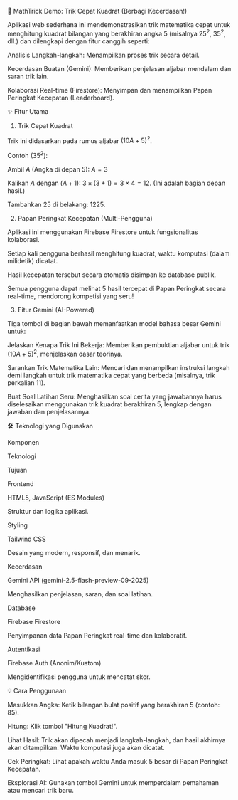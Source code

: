 🚀 MathTrick Demo: Trik Cepat Kuadrat (Berbagi Kecerdasan!)

Aplikasi web sederhana ini mendemonstrasikan trik matematika cepat untuk menghitung kuadrat bilangan yang berakhiran angka 5 (misalnya $25^2$, $35^2$, dll.) dan dilengkapi dengan fitur canggih seperti:

Analisis Langkah-langkah: Menampilkan proses trik secara detail.

Kecerdasan Buatan (Gemini): Memberikan penjelasan aljabar mendalam dan saran trik lain.

Kolaborasi Real-time (Firestore): Menyimpan dan menampilkan Papan Peringkat Kecepatan (Leaderboard).

✨ Fitur Utama

1. Trik Cepat Kuadrat

Trik ini didasarkan pada rumus aljabar $(10A + 5)^2$.

Contoh ($35^2$):

Ambil $A$ (Angka di depan 5): $A = 3$

Kalikan $A$ dengan $(A+1)$: $3 \times (3+1) = 3 \times 4 = 12$. (Ini adalah bagian depan hasil.)

Tambahkan 25 di belakang: $1225$.

2. Papan Peringkat Kecepatan (Multi-Pengguna)

Aplikasi ini menggunakan Firebase Firestore untuk fungsionalitas kolaborasi.

Setiap kali pengguna berhasil menghitung kuadrat, waktu komputasi (dalam milidetik) dicatat.

Hasil kecepatan tersebut secara otomatis disimpan ke database publik.

Semua pengguna dapat melihat 5 hasil tercepat di Papan Peringkat secara real-time, mendorong kompetisi yang seru!

3. Fitur Gemini (AI-Powered)

Tiga tombol di bagian bawah memanfaatkan model bahasa besar Gemini untuk:

Jelaskan Kenapa Trik Ini Bekerja: Memberikan pembuktian aljabar untuk trik $(10A+5)^2$, menjelaskan dasar teorinya.

Sarankan Trik Matematika Lain: Mencari dan menampilkan instruksi langkah demi langkah untuk trik matematika cepat yang berbeda (misalnya, trik perkalian 11).

Buat Soal Latihan Seru: Menghasilkan soal cerita yang jawabannya harus diselesaikan menggunakan trik kuadrat berakhiran 5, lengkap dengan jawaban dan penjelasannya.

🛠️ Teknologi yang Digunakan

Komponen

Teknologi

Tujuan

Frontend

HTML5, JavaScript (ES Modules)

Struktur dan logika aplikasi.

Styling

Tailwind CSS

Desain yang modern, responsif, dan menarik.

Kecerdasan

Gemini API (gemini-2.5-flash-preview-09-2025)

Menghasilkan penjelasan, saran, dan soal latihan.

Database

Firebase Firestore

Penyimpanan data Papan Peringkat real-time dan kolaboratif.

Autentikasi

Firebase Auth (Anonim/Kustom)

Mengidentifikasi pengguna untuk mencatat skor.

💡 Cara Penggunaan

Masukkan Angka: Ketik bilangan bulat positif yang berakhiran 5 (contoh: 85).

Hitung: Klik tombol "Hitung Kuadrat!".

Lihat Hasil: Trik akan dipecah menjadi langkah-langkah, dan hasil akhirnya akan ditampilkan. Waktu komputasi juga akan dicatat.

Cek Peringkat: Lihat apakah waktu Anda masuk 5 besar di Papan Peringkat Kecepatan.

Eksplorasi AI: Gunakan tombol Gemini untuk memperdalam pemahaman atau mencari trik baru.

